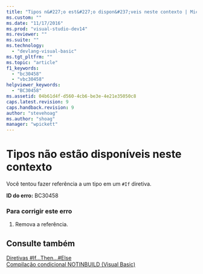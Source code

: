 ```yaml
---
title: "Tipos n&#227;o est&#227;o dispon&#237;veis neste contexto | Microsoft Docs"
ms.custom: ""
ms.date: "11/17/2016"
ms.prod: "visual-studio-dev14"
ms.reviewer: ""
ms.suite: ""
ms.technology: 
  - "devlang-visual-basic"
ms.tgt_pltfrm: ""
ms.topic: "article"
f1_keywords: 
  - "bc30458"
  - "vbc30458"
helpviewer_keywords: 
  - "BC30458"
ms.assetid: 04b61d4f-d560-4cb6-be3e-4e21e35050c8
caps.latest.revision: 9
caps.handback.revision: 9
author: "stevehoag"
ms.author: "shoag"
manager: "wpickett"
---
```

# Tipos n&#227;o est&#227;o dispon&#237;veis neste contexto
Você tentou fazer referência a um tipo em um `#If` diretiva.  
  
 **ID do erro:** BC30458  
  
### Para corrigir este erro  
  
1.  Remova a referência.  
  
## Consulte também  
 [Diretivas \#If...Then...\#Else](../../visual-basic/language-reference/directives/if-then-else-directives.md)   
 [Compilação condicional NOTINBUILD \(Visual Basic\)](http://msdn.microsoft.com/pt-br/ad1e35e0-935e-4a35-a2ae-738bcf2a9240)